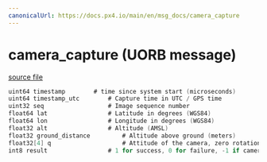 ```yaml
---
canonicalUrl: https://docs.px4.io/main/en/msg_docs/camera_capture
---
```


# camera_capture (UORB message)



[source file](https://github.com/PX4/PX4-Autopilot/blob/release/1.13/msg/camera_capture.msg)

```c
uint64 timestamp		# time since system start (microseconds)
uint64 timestamp_utc		# Capture time in UTC / GPS time
uint32 seq					# Image sequence number
float64 lat					# Latitude in degrees (WGS84)
float64 lon					# Longitude in degrees (WGS84)
float32 alt					# Altitude (AMSL)
float32 ground_distance			# Altitude above ground (meters)
float32[4] q					# Attitude of the camera, zero rotation is facing towards front of vehicle
int8 result					# 1 for success, 0 for failure, -1 if camera does not provide feedback

```
